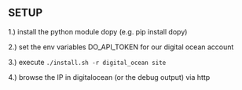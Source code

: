 SETUP
-----

1.) install the python module dopy (e.g. pip install dopy)

2.) set the env variables DO_API_TOKEN for our digital ocean account

3.) execute `./install.sh -r digital_ocean site`

4.) browse the IP in digitalocean (or the debug output) via http
